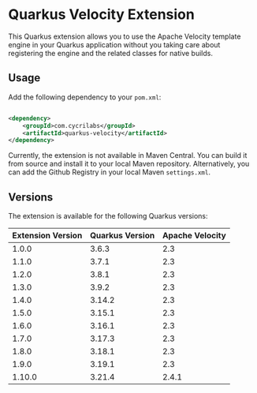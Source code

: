 # Quarkus Velocity Extension

This Quarkus extension allows you to use the Apache Velocity template engine in your
Quarkus application without you taking care about registering the engine and the related
classes for native builds.

## Usage

Add the following dependency to your `pom.xml`:

```xml

<dependency>
    <groupId>com.cycrilabs</groupId>
    <artifactId>quarkus-velocity</artifactId>
</dependency>
```

Currently, the extension is not available in Maven Central. You can build it from source
and install it to your local Maven repository. Alternatively, you can add the Github
Registry in your local Maven `settings.xml`.

## Versions

The extension is available for the following Quarkus versions:

| Extension Version | Quarkus Version | Apache Velocity |
|-------------------|-----------------|-----------------|
| 1.0.0             | 3.6.3           | 2.3             |
| 1.1.0             | 3.7.1           | 2.3             |
| 1.2.0             | 3.8.1           | 2.3             |
| 1.3.0             | 3.9.2           | 2.3             |
| 1.4.0             | 3.14.2          | 2.3             |
| 1.5.0             | 3.15.1          | 2.3             |
| 1.6.0             | 3.16.1          | 2.3             |
| 1.7.0             | 3.17.3          | 2.3             |
| 1.8.0             | 3.18.1          | 2.3             |
| 1.9.0             | 3.19.1          | 2.3             |
| 1.10.0            | 3.21.4          | 2.4.1           |
